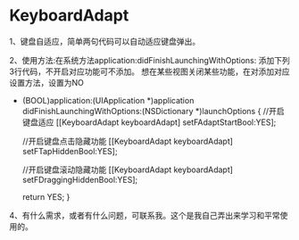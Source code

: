 # KeyboardAdapt
1、键盘自适应，简单两句代码可以自动适应键盘弹出。

2、使用方法:在系统方法application:didFinishLaunchingWithOptions: 添加下列3行代码，不开启对应功能可不添加。
想在某些视图关闭某些功能，在对添加对应设置方法，设置为NO

 - (BOOL)application:(UIApplication *)application didFinishLaunchingWithOptions:(NSDictionary *)launchOptions {
    //开启键盘适应
    [[KeyboardAdapt keyboardAdapt] setFAdaptStartBool:YES];
    
    //开启键盘点击隐藏功能
   [[KeyboardAdapt keyboardAdapt] setFTapHiddenBool:YES];
    
    //开启键盘滚动隐藏功能
    [[KeyboardAdapt keyboardAdapt] setFDraggingHiddenBool:YES];
    
    return YES;
  }
  
  4、有什么需求，或者有什么问题，可联系我。这个是我自己弄出来学习和平常使用的。
